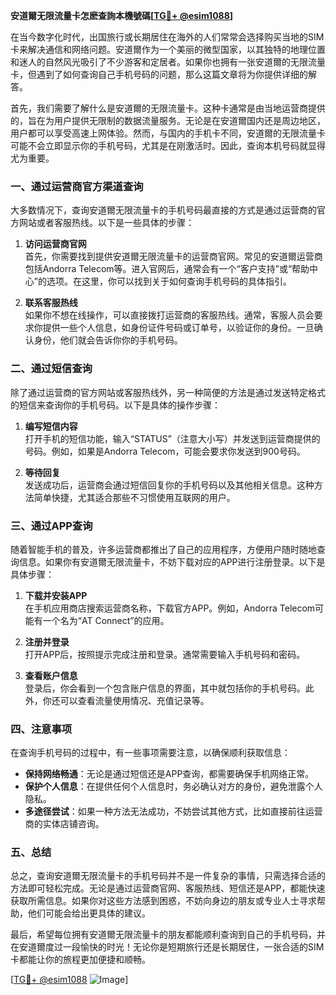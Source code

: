 **安道爾无限流量卡怎麽查詢本機號碼[[TG💪+ @esim1088](https://t.me/s/esim1088)]**

在当今数字化时代，出国旅行或长期居住在海外的人们常常会选择购买当地的SIM卡来解决通信和网络问题。安道爾作为一个美丽的微型国家，以其独特的地理位置和迷人的自然风光吸引了不少游客和定居者。如果你也拥有一张安道爾的无限流量卡，但遇到了如何查询自己手机号码的问题，那么这篇文章将为你提供详细的解答。

首先，我们需要了解什么是安道爾的无限流量卡。这种卡通常是由当地运营商提供的，旨在为用户提供无限制的数据流量服务。无论是在安道爾国内还是周边地区，用户都可以享受高速上网体验。然而，与国内的手机卡不同，安道爾的无限流量卡可能不会立即显示你的手机号码，尤其是在刚激活时。因此，查询本机号码就显得尤为重要。

### **一、通过运营商官方渠道查询**

大多数情况下，查询安道爾无限流量卡的手机号码最直接的方式是通过运营商的官方网站或者客服热线。以下是一些具体的步骤：

1. **访问运营商官网**  
   首先，你需要找到提供安道爾无限流量卡的运营商官网。常见的安道爾运营商包括Andorra Telecom等。进入官网后，通常会有一个“客户支持”或“帮助中心”的选项。在这里，你可以找到关于如何查询手机号码的具体指引。

2. **联系客服热线**  
   如果你不想在线操作，可以直接拨打运营商的客服热线。通常，客服人员会要求你提供一些个人信息，如身份证件号码或订单号，以验证你的身份。一旦确认身份，他们就会告诉你你的手机号码。

### **二、通过短信查询**

除了通过运营商的官方网站或客服热线外，另一种简便的方法是通过发送特定格式的短信来查询你的手机号码。以下是具体的操作步骤：

1. **编写短信内容**  
   打开手机的短信功能，输入“STATUS”（注意大小写）并发送到运营商提供的号码。例如，如果是Andorra Telecom，可能会要求你发送到900号码。

2. **等待回复**  
   发送成功后，运营商会通过短信回复你的手机号码以及其他相关信息。这种方法简单快捷，尤其适合那些不习惯使用互联网的用户。

### **三、通过APP查询**

随着智能手机的普及，许多运营商都推出了自己的应用程序，方便用户随时随地查询信息。如果你有安道爾无限流量卡，不妨下载对应的APP进行注册登录。以下是具体步骤：

1. **下载并安装APP**  
   在手机应用商店搜索运营商名称，下载官方APP。例如，Andorra Telecom可能有一个名为“AT Connect”的应用。

2. **注册并登录**  
   打开APP后，按照提示完成注册和登录。通常需要输入手机号码和密码。

3. **查看账户信息**  
   登录后，你会看到一个包含账户信息的界面，其中就包括你的手机号码。此外，你还可以查看流量使用情况、充值记录等。

### **四、注意事项**

在查询手机号码的过程中，有一些事项需要注意，以确保顺利获取信息：

- **保持网络畅通**：无论是通过短信还是APP查询，都需要确保手机网络正常。
- **保护个人信息**：在提供任何个人信息时，务必确认对方的身份，避免泄露个人隐私。
- **多途径尝试**：如果一种方法无法成功，不妨尝试其他方式，比如直接前往运营商的实体店铺咨询。

### **五、总结**

总之，查询安道爾无限流量卡的手机号码并不是一件复杂的事情，只需选择合适的方法即可轻松完成。无论是通过运营商官网、客服热线、短信还是APP，都能快速获取所需信息。如果你对这些方法感到困惑，不妨向身边的朋友或专业人士寻求帮助，他们可能会给出更具体的建议。

最后，希望每位拥有安道爾无限流量卡的朋友都能顺利查询到自己的手机号码，并在安道爾度过一段愉快的时光！无论你是短期旅行还是长期居住，一张合适的SIM卡都能让你的旅程更加便捷和顺畅。

[[TG💪+ @esim1088](https://t.me/s/esim1088) ![Image](https://i.postimg.cc/4NQfJmqS/Snipaste-2025-05-13-00-14-12.png)]